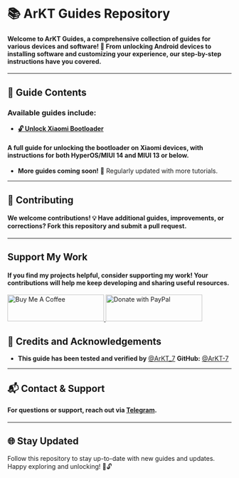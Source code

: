 # 📚 ArKT Guides Repository

#### Welcome to **ArKT Guides**, a comprehensive collection of guides for various devices and software! 🎉 From unlocking Android devices to installing software and customizing your experience, our step-by-step instructions have you covered.

---

## 📖 Guide Contents

### Available guides include:

- [**🔓 Unlock Xiaomi Bootloader**](https://github.com/ArKT-7/ArKT-Guides/blob/main/Xiaomi-unlock-bootloader-en.md) 
#### A full guide for unlocking the bootloader on Xiaomi devices, with instructions for both HyperOS/MIUI 14 and MIUI 13 or below.

- **More guides coming soon!** 🚀 Regularly updated with more tutorials.

---

## 🤝 Contributing

#### We welcome contributions! 💡 Have additional guides, improvements, or corrections? Fork this repository and submit a pull request.

---

## Support My Work

#### If you find my projects helpful, consider supporting my work! Your contributions will help me keep developing and sharing useful resources.

<p align="left">
  <a href="https://www.buymeacoffee.com/ArKT" target="_blank">
    <img src="https://github.com/ArKT-7/WIN-ARM-DOWNLOADER/blob/main/assets/buymecoffee.png" alt="Buy Me A Coffee" style="height: 60px !important; width: 217px !important;">
  </a>
  <a href="https://www.paypal.me/arkt7" target="_blank">
    <img src="https://github.com/ArKT-7/WIN-ARM-DOWNLOADER/blob/main/assets/Paypal.png" alt="Donate with PayPal" style="height: 60px !important; width: 217px !important;">
  </a>
</p>


## 🙏 Credits and Acknowledgements

- **This guide has been tested and verified by** [@ArKT_7](https://t.me/ArKT_7)  **GitHub:** [@ArKT-7](https://github.com/ArKT-7)

---

## 📬 Contact & Support

#### For questions or support, reach out via [Telegram](https://t.me/ArKT_7).

---

## 🌐 Stay Updated

Follow this repository to stay up-to-date with new guides and updates.  
Happy exploring and unlocking! 🎉🔓
